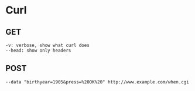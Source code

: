 # Curl

## GET

    -v: verbose, show what curl does
    --head: show only headers

## POST

    --data "birthyear=1905&press=%20OK%20" http://www.example.com/when.cgi

